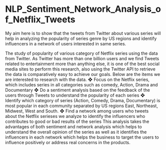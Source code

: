 # NLP_Sentiment_Network_Analysis_of_Netflix_Tweets
My aim here is to show that the tweets from Twitter about various series will help in analyzing the popularity of series genre by US regions and identify influencers in a network of users interested in same series.

The study of popularity of various category of Netflix series using the data from Twitter. As Twitter has more than one billion users and we find Tweets related to entertainment more than anything else, it is one of the best social media sites to perform this research, also using the Twitter API to retrieve the data is comparatively easy to achieve our goals. Below are the items we are interested to research with the data.
❖	Focus on the Netflix series, which includes series in all categories such as comedy, Action, Drama and Documentary
❖	Do a sentiment analysis based on the feedback of the users through Tweets to understand the popularity of each series
❖	Identify which category of series (Action, Comedy, Drama, Documentary) is most popular in each community separated by US regions East, Northeast, Midwest, West and South.
❖	Find a network among users who tweets about the Netflix serieses we analyze to identify the influencers who contributes to good or bad results of the series
This analysis takes the advantages of both sentiment and network analysis which helps to understand the overall opinion of the series as well as it identifies the influencers in each network which helps the business to target the users to influence positively or address real concerns in the products.
